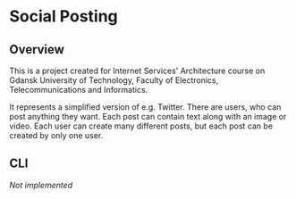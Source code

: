 # Social Posting

## Overview
This is a project created for Internet Services' Architecture course on Gdansk University of Technology, 
Faculty of Electronics, Telecommunications and Informatics.

It represents a simplified version of e.g. Twitter. There are users, who can post anything they want. Each post can
contain text along with an image or video. Each user can create many different posts, but each post can be created by
only one user.

## CLI
*Not implemented*